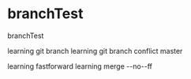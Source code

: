 # branchTest
branchTest

learning git branch
learning git branch conflict master

learning fastforward
learning merge --no--ff 
